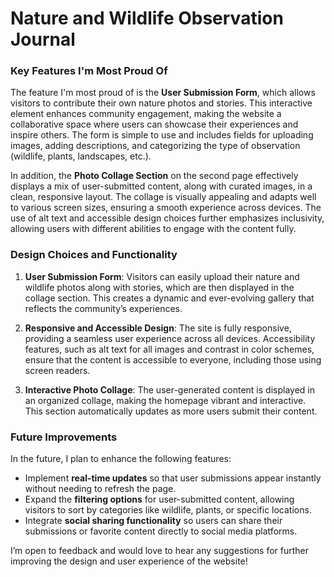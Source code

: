 # Nature and Wildlife Observation Journal

### Key Features I'm Most Proud Of

The feature I'm most proud of is the **User Submission Form**, which allows visitors to contribute their own nature photos and stories. This interactive element enhances community engagement, making the website a collaborative space where users can showcase their experiences and inspire others. The form is simple to use and includes fields for uploading images, adding descriptions, and categorizing the type of observation (wildlife, plants, landscapes, etc.).

In addition, the **Photo Collage Section** on the second page effectively displays a mix of user-submitted content, along with curated images, in a clean, responsive layout. The collage is visually appealing and adapts well to various screen sizes, ensuring a smooth experience across devices. The use of alt text and accessible design choices further emphasizes inclusivity, allowing users with different abilities to engage with the content fully.

### Design Choices and Functionality

1. **User Submission Form**: Visitors can easily upload their nature and wildlife photos along with stories, which are then displayed in the collage section. This creates a dynamic and ever-evolving gallery that reflects the community’s experiences.
   
2. **Responsive and Accessible Design**: The site is fully responsive, providing a seamless user experience across all devices. Accessibility features, such as alt text for all images and contrast in color schemes, ensure that the content is accessible to everyone, including those using screen readers.

3. **Interactive Photo Collage**: The user-generated content is displayed in an organized collage, making the homepage vibrant and interactive. This section automatically updates as more users submit their content.

### Future Improvements

In the future, I plan to enhance the following features:

- Implement **real-time updates** so that user submissions appear instantly without needing to refresh the page.
- Expand the **filtering options** for user-submitted content, allowing visitors to sort by categories like wildlife, plants, or specific locations.
- Integrate **social sharing functionality** so users can share their submissions or favorite content directly to social media platforms.

I’m open to feedback and would love to hear any suggestions for further improving the design and user experience of the website!
